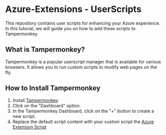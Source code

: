 # Azure-Extensions - UserScripts

This repository contains user scripts for enhancing your Azure experience. In this tutorial, we will guide you on how to add these scripts to Tampermonkey.

## What is Tampermonkey?

Tampermonkey is a popular userscript manager that is available for various browsers. It allows you to run custom scripts to modify web pages on the fly.

## How to Install Tampermonkey

1. Install [Tampermonkey](https://www.tampermonkey.net/)
2. Click on the "Dashboard" option.
3. In the Tampermonkey Dashboard, click on the "+" button to create a new script.
4. Replace the default script content with your custom script the [Azure Extension Script](main.js
)
